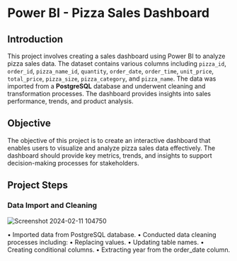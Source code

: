 # Power BI - Pizza Sales Dashboard

## Introduction
This project involves creating a sales dashboard using Power BI to analyze pizza sales data. The dataset contains various columns including `pizza_id`, `order_id`, `pizza_name_id`, `quantity`, `order_date`, `order_time`, `unit_price`, `total_price`, `pizza_size`, `pizza_category`, and `pizza_name`. The data was imported from a **PostgreSQL** database and underwent cleaning and transformation processes. The dashboard provides insights into sales performance, trends, and product analysis.

## Objective
The objective of this project is to create an interactive dashboard that enables users to visualize and analyze pizza sales data effectively. The dashboard should provide key metrics, trends, and insights to support decision-making processes for stakeholders.

## Project Steps

### Data Import and Cleaning


![Screenshot 2024-02-11 104750](https://github.com/PavanKumarMereddy/Power-BI_Pizza_Sales_Dashboard/assets/155641231/f039ff5f-d726-490d-9c83-5496c6838d28)

•	Imported data from PostgreSQL database.
•	Conducted data cleaning processes including:
•	Replacing values.
•	Updating table names.
•	Creating conditional columns.
•	Extracting year from the order_date column. 
